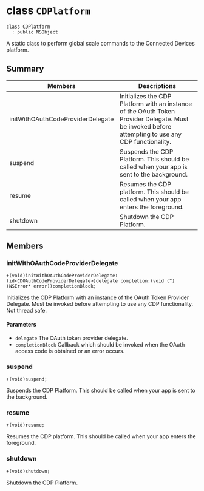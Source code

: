 # class `CDPlatform` 

```
class CDPlatform
  : public NSObject
```  

A static class to perform global scale commands to the Connected Devices platform.

## Summary

 Members                        | Descriptions                                
--------------------------------|---------------------------------------------
initWithOAuthCodeProviderDelegate | Initializes the CDP Platform with an instance of the OAuth Token Provider Delegate. Must be invoked before attempting to use any CDP functionality.
suspend | Suspends the CDP Platform. This should be called when your app is sent to the background.
resume | Resumes the CDP platform. This should be called when your app enters the foreground.
shutdown | Shutdown the CDP Platform.

## Members

### initWithOAuthCodeProviderDelegate
`+(void)initWithOAuthCodeProviderDelegate: (id<CDOAuthCodeProviderDelegate>)delegate completion:(void (^)(NSError* error))completionBlock;`

Initializes the CDP Platform with an instance of the OAuth Token Provider Delegate. Must be invoked before attempting to use any CDP functionality. Not thread safe.

#### Parameters
* `delegate` The OAuth token provider delegate.
* `completionBlock` Callback which should be invoked when the OAuth access code is obtained or an error occurs.

### suspend
`+(void)suspend;` 

Suspends the CDP Platform. This should be called when your app is sent to the background.

### resume
`+(void)resume;`

Resumes the CDP platform. This should be called when your app enters the foreground.

### shutdown
`+(void)shutdown;`

Shutdown the CDP Platform.